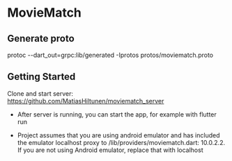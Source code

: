 # MovieMatch


## Generate proto

protoc --dart_out=grpc:lib/generated -Iprotos protos/moviematch.proto

## Getting Started

Clone and start server: https://github.com/MatiasHiltunen/moviematch_server

- After server is running, you can start the app, for example with flutter run

- Project assumes that you are using android emulator and has included the emulator localhost proxy to /lib/providers/moviematch.dart: 10.0.2.2. If you are not using Android emulator, replace that with localhost

